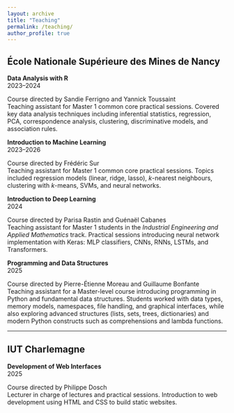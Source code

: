 ```yaml
---
layout: archive
title: "Teaching"
permalink: /teaching/
author_profile: true
---
```


## École Nationale Supérieure des Mines de Nancy

**Data Analysis with R**  
2023–2024  
<!-- September – November 2023, September – November 2024 -->  
Course directed by Sandie Ferrigno and Yannick Toussaint  
Teaching assistant for Master 1 common core practical sessions. Covered key data analysis techniques including inferential statistics, regression, PCA, correspondence analysis, clustering, discriminative models, and association rules.  

**Introduction to Machine Learning**  
2023–2026  
<!-- November 2023 – January 2024, November 2024 – January 2025, November 2025 – January 2026 -->  
Course directed by Frédéric Sur  
Teaching assistant for Master 1 common core practical sessions. Topics included regression models (linear, ridge, lasso), $k$-nearest neighbours, clustering with $k$-means, SVMs, and neural networks.  

**Introduction to Deep Learning**  
2024  
<!-- February – April 2024 -->  
Course directed by Parisa Rastin and Guénaël Cabanes  
Teaching assistant for Master 1 students in the _Industrial Engineering and Applied Mathematics_ track. Practical sessions introducing neural network implementation with Keras: MLP classifiers, CNNs, RNNs, LSTMs, and Transformers.  

**Programming and Data Structures**  
2025  
<!-- March – June 2025 -->  
Course directed by Pierre-Étienne Moreau and Guillaume Bonfante  
Teaching assistant for a Master-level course introducing programming in Python and fundamental data structures. Students worked with data types, memory models, namespaces, file handling, and graphical interfaces, while also exploring advanced structures (lists, sets, trees, dictionaries) and modern Python constructs such as comprehensions and lambda functions.  

---

## IUT Charlemagne

**Development of Web Interfaces**  
2025  
<!-- September 2025 -->  
Course directed by Philippe Dosch  
Lecturer in charge of lectures and practical sessions. Introduction to web development using HTML and CSS to build static websites.
